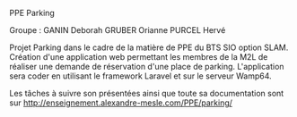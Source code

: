 PPE Parking

Groupe :
    GANIN Deborah
    GRUBER Orianne
    PURCEL Hervé
    
 Projet Parking dans le cadre de la matière de PPE du BTS SIO option SLAM.
 Création d'une application web permettant les membres de la M2L de réaliser une demande de réservation d'une place de parking.
 L'application sera coder en utilisant le framework Laravel et sur le serveur Wamp64.
 
 Les tâches à suivre son présentées ainsi que toute sa documentation sont sur http://enseignement.alexandre-mesle.com/PPE/parking/
    
    
